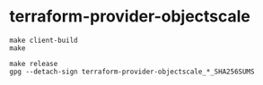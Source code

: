 # terraform-provider-objectscale

```
make client-build
make

make release
gpg --detach-sign terraform-provider-objectscale_*_SHA256SUMS
```
